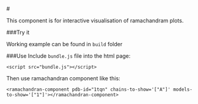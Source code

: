#<ramachandran-component>

This component is for interactive visualisation of ramachandram plots.

###Try it

Working example can be found in `build` folder

###Use
Include `bundle.js` file into the html page:
```
<script src="bundle.js"></script>
```
Then use ramachandran component like this:
```
<ramachandran-component pdb-id="1tqn" chains-to-show='["A"]' models-to-show='["1"]'></ramachandran-component>
```